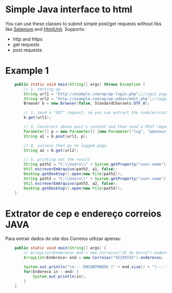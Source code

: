 # Simple Java interface to html

You can use these classes to submit simple post/get requests without libs like [Selenium] and [HtmlUnit]. Supports:
  - http and https
  - get requests
  - post requests
# Example 1

```JAVA
	public static void main(String[] args) throws Exception {
		// 1. setting up
		String url1 = "http://example.com/wp/wp-login.php";//Login page
		String url2 = "http://example.com/wp/wp-admin/edit.php";//logged page to test
		Browser b = new Browser(false, StandardCharsets.UTF_8);

		// 2. Send a "GET" request, so you can extract the cookies/cache.
		b.get(url1);

		// 3. Construct above post's content and then send a POST request for authentication
		Parameter[] p = new Parameter[] {new Parameter("log", "pmateus"), new Parameter("pwd", "kkkkk")};
		String a1 = b.post(url1, p);

		// 4. success then go to logged page.
		String a2 = b.get(url2);

		// 5. printing out the result
		String path2 = "C:\\Users\\" + System.getProperty("user.name") + "\\Desktop\\aa.html";
		Util.escreverEmArquivo(path2, a1, false);
		Desktop.getDesktop().open(new File(path2));
		String path3 = "C:\\Users\\" + System.getProperty("user.name") + "\\Desktop\\aa1.html";
		Util.escreverEmArquivo(path3, a2, false);
		Desktop.getDesktop().open(new File(path3));
	}
```

   [Selenium]: <https://mvnrepository.com/artifact/org.seleniumhq.selenium>
   [HtmlUnit]: <https://mvnrepository.com/artifact/net.sourceforge.htmlunit>

# Extrator de cep e endereço correios JAVA

Para extrair dados do site dos Correios utilizar apenas:

```JAVA
	public static void main(String[] args) {
		// ArrayList<Endereco> end = new Correios("25 de marco").enderecos;
		ArrayList<Endereco> end = new Correios("55295555").enderecos;

		System.out.println("\n----ENCONTRADOS (" + end.size() + ")----");
		for(Endereco in : end) {
			System.out.println(in);
		}
	}
```
